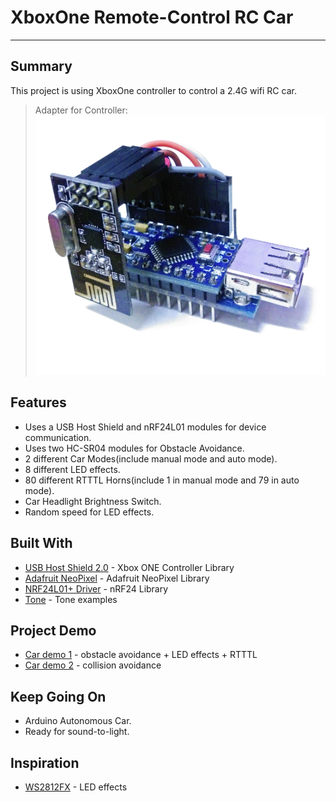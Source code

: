 # XboxOne Remote-Control RC Car
__________

Summary
--------
This project is using XboxOne controller to control a 2.4G wifi RC car.

> Adapter for Controller:
![Adapter for Controller](https://github.com/AdevLog/XboxOne-Remote-Control-Car/blob/master/Adapter%20for%20Controller.png)

Features
--------
* Uses a USB Host Shield and nRF24L01 modules for device communication.
* Uses two HC-SR04 modules for Obstacle Avoidance.
* 2 different Car Modes(include manual mode and auto mode).
* 8 different LED effects.
* 80 different RTTTL Horns(include 1 in manual mode and 79 in auto mode).
* Car Headlight Brightness Switch.
* Random speed for LED effects.

Built With
--------
* [USB Host Shield 2.0](https://github.com/felis/USB_Host_Shield_2.0) - Xbox ONE Controller Library
* [Adafruit NeoPixel](https://github.com/adafruit/Adafruit_NeoPixel) - Adafruit NeoPixel Library
* [NRF24L01+ Driver](http://tmrh20.github.io/RF24) - nRF24 Library
* [Tone](https://github.com/bhagman/Tone) - Tone examples

Project Demo
-----------------------
* [Car demo 1](https://youtu.be/gRs7gOOcnWY) - obstacle avoidance + LED effects + RTTTL
* [Car demo 2](https://youtu.be/DUEcWcmjPmg) - collision avoidance

Keep Going On
-----------------------
* Arduino Autonomous Car.
* Ready for sound-to-light.

Inspiration
-----------------------
* [WS2812FX](https://github.com/kitesurfer1404/WS2812FX) - LED effects
